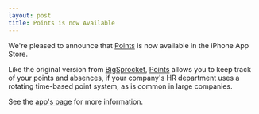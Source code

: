 ```yaml
---
layout: post
title: Points is now Available
---
```

We're pleased to announce that [Points] is now available in the iPhone App Store.

Like the original version from [BigSprocket], [Points] allows you to keep track of your points and absences, 
if your company's HR department uses a rotating time-based point system, as is common in large companies.

See the [app's page][points] for more information.

[BigSprocket]: https://bigsprocket.com
[points]: /apps/points
